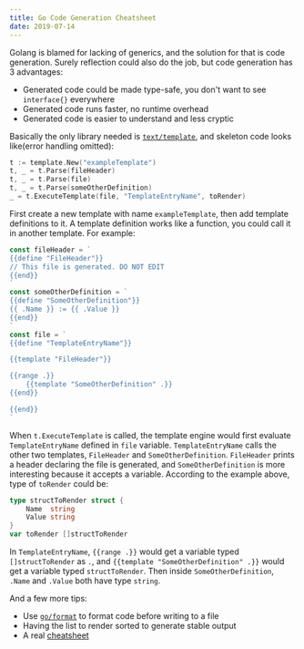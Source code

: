```yaml
---
title: Go Code Generation Cheatsheet
date: 2019-07-14
---
```


Golang is blamed for lacking of generics, and the solution for that is code generation. Surely reflection could also do the job, but code generation has 3 advantages:

- Generated code could be made type-safe, you don't want to see `interface{}` everywhere
- Generated code runs faster, no runtime overhead
- Generated code is easier to understand and less cryptic

Basically the only library needed is [`text/template`](https://golang.org/pkg/text/template/), and skeleton code looks like(error handling omitted):

```go
t := template.New("exampleTemplate")
t, _ = t.Parse(fileHeader)
t, _ = t.Parse(file)
t, _ = t.Parse(someOtherDefinition)
_ = t.ExecuteTemplate(file, "TemplateEntryName", toRender)
```

First create a new template with name `exampleTemplate`, then add template definitions to it. A template definition works like a function, you could call it in another template. For example:

```go
const fileHeader = `
{{define "FileHeader"}}
// This file is generated. DO NOT EDIT
{{end}}
`
const someOtherDefinition = `
{{define "SomeOtherDefinition"}}
{{ .Name }} := {{ .Value }}
{{end}}
`
const file = `
{{define "TemplateEntryName"}}

{{template "FileHeader"}}

{{range .}}
	{{template "SomeOtherDefinition" .}}
{{end}}

{{end}}
`
```

When `t.ExecuteTemplate` is called, the template engine would first evaluate `TemplateEntryName` defined in `file` variable. `TemplateEntryName` calls the other two templates, `FileHeader` and `SomeOtherDefinition`. `FileHeader` prints a header declaring the file is generated, and `SomeOtherDefinition` is more interesting because it accepts a variable. According to the example above, type of `toRender` could be:

```go
type structToRender struct {
    Name  string
    Value string
}
var toRender []structToRender
```

In `TemplateEntryName`, `{{range .}}` would get a variable typed `[]structToRender` as `.`, and `{{template "SomeOtherDefinition" .}}` would get a variable typed `structToRender`. Then inside `SomeOtherDefinition`, `.Name` and `.Value` both have type `string`.

And a few more tips:

- Use [`go/format`](https://golang.org/pkg/go/format/) to format code before writing to a file
- Having the list to render sorted to generate stable output
- A real [cheatsheet](https://curtisvermeeren.github.io/2017/09/14/Golang-Templates-Cheatsheet)